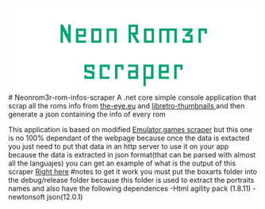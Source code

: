 
<img src="https://raw.githubusercontent.com/Gr3gorywolf/Neonrom3r-rom-infos-scraper/master/neonrom3r%20scraper/logo.png"/>
# Neonrom3r-rom-infos-scraper
A .net core simple console application that scrap all the roms info from <a  href="https://the-eye.eu/public/rom/">the-eye.eu</a>  and <a href="https://github.com/libretro-thumbnails/libretro-thumbnails"> libretro-thumbnails </a> and then generate a json containing the info of every rom 

This application is based on modified <a href="https://github.com/Gr3gorywolf/EmulatorGamesSuperscraper">Emulator.games scraper</a>  but this 
one is no 100% dependant of the webpage because once the data is extacted you just need to put that data in an http server to use it on your
app because the data is extracted in json format(that can be parsed with almost all the languajes) you can get an example of what is the output of this scraper <a href="https://github.com/Gr3gorywolf/NeonRom3r/tree/master/Rominfos">Right here</a>
#notes
to get it work you must put the boxarts folder into the debug/release folder because this folder is used to extract the portraits names
and also have the following dependences
-Html agility pack (1.8.11)
-newtonsoft json(12.0.1)
